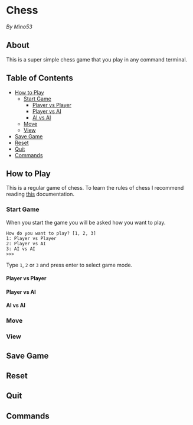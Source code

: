 # Chess
*By Mino53*

## About
This is a super simple chess game that you play in any command terminal.

## Table of Contents
- [How to Play](#how-to-play)
    - [Start Game](#start-game)
        - [Player vs Player](#player-vs-player)
        - [Player vs AI](#player-vs-ai)
        - [AI vs AI](#ai-vs-ai)
    - [Move](#move)
    - [View](#view)
- [Save Game](#save-game)
- [Reset](#reset)
- [Quit](#quit)
- [Commands](#commands)

## How to Play
This is a regular game of chess. To learn the rules of chess I recommend reading [this](https://www.chess.com/learn-how-to-play-chess "chess.com rules documentation") documentation.

### Start Game
When you start the game you will be asked how you want to play.
```
How do you want to play? [1, 2, 3]
1: Player vs Player
2: Player vs AI
3: AI vs AI
>>>
```
Type `1`, `2` or `3` and press enter to select game mode.

#### Player vs Player

#### Player vs AI

#### AI vs AI

### Move

### View

## Save Game

## Reset

## Quit

## Commands